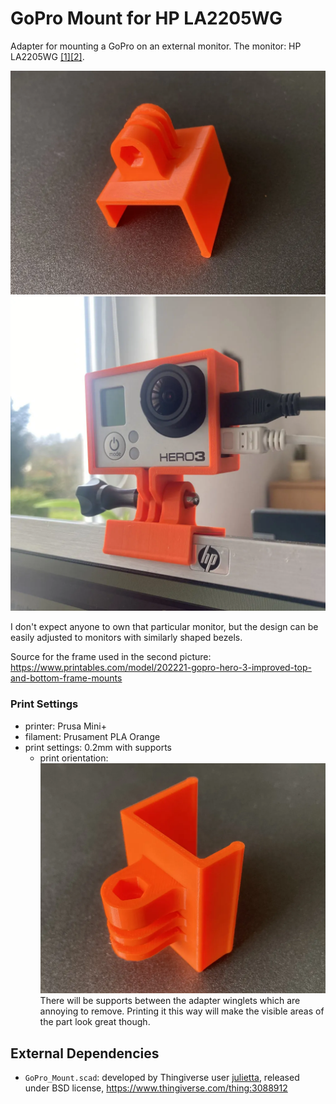 # GoPro Mount for HP LA2205WG
Adapter for mounting a GoPro on an external monitor. The monitor: HP LA2205WG [[1]](https://support.hp.com/de-de/product/hp-compaq-la2205wg-22-inch-widescreen-lcd-monitor/3955309)[[2]](https://www.prad.de/testberichte/test-monitor-hp-compaq-la2205wg/).

![](docs/adapter_printed01.webp)
![](docs/adapter_printed02.webp)

I don't expect anyone to own that particular monitor, but the design can be easily adjusted to monitors with similarly shaped bezels.

Source for the frame used in the second picture: https://www.printables.com/model/202221-gopro-hero-3-improved-top-and-bottom-frame-mounts


### Print Settings
* printer: Prusa Mini+
* filament: Prusament PLA Orange
* print settings: 0.2mm with supports
    * print orientation: ![](docs/adapter_printed03.webp)
      There will be supports between the adapter winglets which are annoying to remove. Printing it this way will make the visible areas of the part look great though.

## External Dependencies
* `GoPro_Mount.scad`: developed by Thingiverse user [julietta](https://www.thingiverse.com/julietta/), released under BSD license, https://www.thingiverse.com/thing:3088912
